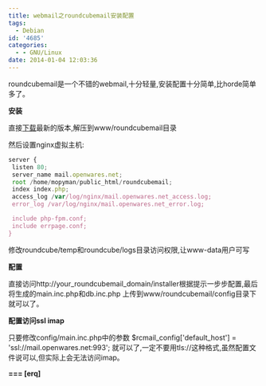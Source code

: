 ```yaml
---
title: webmail之roundcubemail安装配置
tags:
  - Debian
id: '4685'
categories:
  - - GNU/Linux
date: 2014-01-04 12:03:36
---
```


roundcubemail是一个不错的webmail,十分轻量,安装配置十分简单,比horde简单多了。
<!-- more -->
**安装**

直接[下载](http://roundcube.net/download/)最新的版本,解压到www/roundcubemail目录

然后设置nginx虚拟主机:

```js
server {
 listen 80; 
 server_name mail.openwares.net;
 root /home/mopyman/public_html/roundcubemail;
 index index.php;
 access_log /var/log/nginx/mail.openwares.net_access.log;
 error_log /var/log/nginx/mail.openwares.net_error.log;

 include php-fpm.conf;
 include errpage.conf;
}
```

修改roundcube/temp和roundcube/logs目录访问权限,让www-data用户可写

**配置**

直接访问http://your_roundcubemail_domain/installer根据提示一步步配置,最后将生成的main.inc.php和db.inc.php
上传到www/roundcubemail/config目录下就可以了。

**配置访问ssl imap**

只要修改config/main.inc.php中的参数
$rcmail_config\['default_host'\] = 'ssl://mail.openwares.net:993';
就可以了,一定不要用tls://这种格式,虽然配置文件说可以,但实际上会无法访问imap。

**\===
\[erq\]**